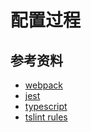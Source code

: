 # 配置过程

## 参考资料

- [webpack]
- [jest]
- [typescript]
- [tslint rules]

<!-- 资源和链接 -->

[webpack]: https://www.webpackjs.com/concepts/
[jest]: https://jestjs.io/docs/zh-Hans/getting-started
[typescript]: https://www.tslang.cn/docs/home.html
[tslint rules]: https://palantir.github.io/tslint/rules/
